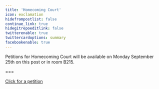 ```yaml
---
title: 'Homecoming Court'
icon: exclamation
hidefrompostlist: false
continue_link: true
hidegitrepoeditlink: false
twitterenable: true
twittercardoptions: summary
facebookenable: true
---
```


Petitions for Homecoming Court will be available on Monday September 25th on this post or in room B215.

===

[Click for a petition](petition.cpphsstuco.club)
